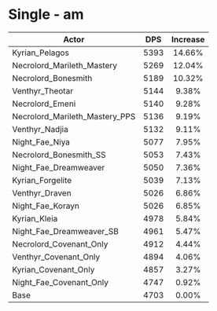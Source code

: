 # Single - am
| Actor | DPS | Increase |
|---|:---:|:---:|
|Kyrian_Pelagos|5393|14.66%|
|Necrolord_Marileth_Mastery|5269|12.04%|
|Necrolord_Bonesmith|5189|10.32%|
|Venthyr_Theotar|5144|9.38%|
|Necrolord_Emeni|5140|9.28%|
|Necrolord_Marileth_Mastery_PPS|5136|9.19%|
|Venthyr_Nadjia|5132|9.11%|
|Night_Fae_Niya|5077|7.95%|
|Necrolord_Bonesmith_SS|5053|7.43%|
|Night_Fae_Dreamweaver|5050|7.36%|
|Kyrian_Forgelite|5039|7.13%|
|Venthyr_Draven|5026|6.86%|
|Night_Fae_Korayn|5026|6.85%|
|Kyrian_Kleia|4978|5.84%|
|Night_Fae_Dreamweaver_SB|4961|5.47%|
|Necrolord_Covenant_Only|4912|4.44%|
|Venthyr_Covenant_Only|4894|4.06%|
|Kyrian_Covenant_Only|4857|3.27%|
|Night_Fae_Covenant_Only|4747|0.92%|
|Base|4703|0.00%|
